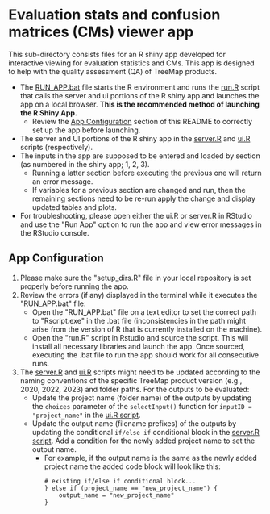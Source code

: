 # Evaluation stats and confusion matrices (CMs) viewer app

This sub-directory consists files for an R shiny app developed for interactive viewing for evaluation statistics and CMs. This app is designed to help with the quality assessment (QA) of TreeMap products.

* The [RUN_APP.bat](./RUN_APP.bat) file starts the R environment and runs the [run.R](./run.R) script that calls the server and ui portions of the R shiny app and launches the app on a local browser. **This is the recommended
 method of launching the R Shiny App.**  
    * Review the [App Configuration](#app-configuration) section of this README to correctly set up the app before launching.
* The server and UI portions of the R shiny app in the [server.R](./server.R) and [ui.R](./ui.R) scripts (respectively).
* The inputs in the app are supposed to be entered and loaded by section (as numbered in the shiny app; 1, 2, 3).
    + Running a latter section before executing the previous one will return an error message.
    + If variables for a previous section are changed and run, then the remaining sections need to be re-run apply the change and display updated tables and plots. 
* For troubleshooting, please open either the ui.R or server.R in RStudio and use the "Run App" option to run the app and view error messages in the RStudio console.

## App Configuration
1. Please make sure the "setup_dirs.R" file in your local repository is set properly before running the app.
2. Review the errors (if any) displayed in the terminal while it executes the "RUN_APP.bat" file:
    * Open the "RUN_APP.bat" file on a text editor to set the correct path to "Rscript.exe" in the .bat file (inconsistencies in the path might arise from the version of R that is currently installed on the machine).
    * Open the "run.R" script in Rstudio and source the script. This will install all necessary libraries and launch the app. Once sourced, executing the .bat file to run the app should work for all consecutive runs.
3. The [server.R](./server.R) and [ui.R](./ui.R) scripts might need to be updated according to the naming conventions of the specific TreeMap product version (e.g., 2020, 2022, 2023) and folder paths. For the outputs to be evaluated: 
    * Update the project name (folder name) of the outputs by updating the `choices` parameter of the `selectInput()` function for `inputID = "project_name"` in the [ui.R script](./ui.R#L9).  
    * Update the output name (filename prefixes) of the outputs by updating the conditional `if/else if` conditional block in the [server.R script](./server.R#L26). Add a condition for the newly added project name to set the output name.  
        * For example, if the output name is the same as the newly added project name the added code block will look like this:
            ```
            # existing if/else if conditional block...
            } else if (project_name == "new_project_name") {
                output_name = "new_project_name"
            }  
            ```
